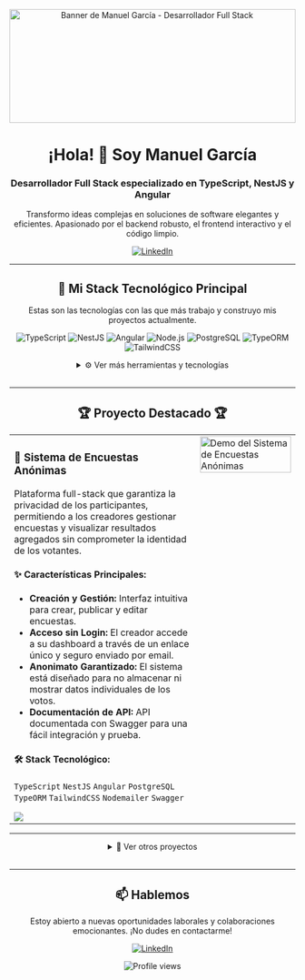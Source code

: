 <!-- 
====================================================================================================
¡Hola! 👋 Bienvenido al código de mi perfil.
Hecho con cariño para impresionar. ¡Siéntete libre de tomar inspiración!
====================================================================================================
-->

<!-- BANNER -->
<p align="center">
  <!-- ¡IMPORTANTE! Crea un banner atractivo en Canva.com y reemplaza la URL -->
  <!-- Consejo: Usa un fondo oscuro y los logos de NestJS, Angular, TypeScript y Node.js -->
  <img src="https://plus.unsplash.com/premium_photo-1661963874418-df1110ee39c1?q=80&w=1386&auto=format&fit=crop&ixlib=rb-4.1.0&ixid=M3wxMjA3fDB8MHxwaG90by1wYWdlfHx8fGVufDB8fHx8fA%3D%3D" width="100%" height="200" alt="Banner de Manuel García - Desarrollador Full Stack">
</p>

<!-- INTRODUCCIÓN -->
<div align="center">
  <h1>¡Hola! 👋 Soy Manuel García</h1>
  <h3>Desarrollador Full Stack especializado en TypeScript, NestJS y Angular</h3>
  <p>Transformo ideas complejas en soluciones de software elegantes y eficientes. Apasionado por el backend robusto, el frontend interactivo y el código limpio.</p>
  <a href="https://www.linkedin.com/in/manuel-garc%C3%ADa-207b28230/" target="_blank">
    <img src="https://img.shields.io/badge/LinkedIn-0A66C2?style=for-the-badge&logo=linkedin&logoColor=white" alt="LinkedIn">
  </a>
</div>

---

<!-- STACK TECNOLÓGICO -->
<h2 align="center">🚀 Mi Stack Tecnológico Principal</h2>
<p align="center">
  Estas son las tecnologías con las que más trabajo y construyo mis proyectos actualmente.
</p>
<p align="center">
  <img src="https://img.shields.io/badge/TypeScript-3178C6?style=for-the-badge&logo=typescript&logoColor=white" alt="TypeScript">
  <img src="https://img.shields.io/badge/NestJS-E0234E?style=for-the-badge&logo=nestjs&logoColor=white" alt="NestJS">
  <img src="https://img.shields.io/badge/Angular-DD0031?style=for-the-badge&logo=angular&logoColor=white" alt="Angular">
  <img src="https://img.shields.io/badge/Node.js-339933?style=for-the-badge&logo=nodedotjs&logoColor=white" alt="Node.js">
  <img src="https://img.shields.io/badge/PostgreSQL-4169E1?style=for-the-badge&logo=postgresql&logoColor=white" alt="PostgreSQL">
  <img src="https://img.shields.io/badge/TypeORM-FEAC32?style=for-the-badge&logo=typeorm&logoColor=black" alt="TypeORM">
  <img src="https://img.shields.io/badge/Tailwind_CSS-38B2AC?style=for-the-badge&logo=tailwind-css&logoColor=white" alt="TailwindCSS">
</p>

<details align="center">
  <summary>⚙️ Ver más herramientas y tecnologías</summary>
  <p>
    <b>Backend:</b> Express, JWT, Bcrypt, Nodemailer, Node-Cache, Swagger <br>
    <b>Frontend:</b> React, JavaScript (ES6+) <br>
    <b>Bases de Datos:</b> PostgreSQL, MySQL  <br>
    <b>Caché y Optimización:</b> Redis, Node-Cache  <br>
    <b>Herramientas y DevOps:</b> Git, GitHub, PNPM, PM2, NGINX, VS Code
  </p>
</details>

<br>

---

<!-- PROYECTO DESTACADO -->
<h2 align="center">🏆 Proyecto Destacado 🏆</h2>
<table width="100%">
  <tr>
    <td width="65%" valign="top">
      <h3>🔐 Sistema de Encuestas Anónimas</h3>
      <p>Plataforma full-stack que garantiza la privacidad de los participantes, permitiendo a los creadores gestionar encuestas y visualizar resultados agregados sin comprometer la identidad de los votantes.</p>
      <h4>✨ <strong>Características Principales:</strong></h4>
      <ul>
        <li><b>Creación y Gestión:</b> Interfaz intuitiva para crear, publicar y editar encuestas.</li>
        <li><b>Acceso sin Login:</b> El creador accede a su dashboard a través de un enlace único y seguro enviado por email.</li>
        <li><b>Anonimato Garantizado:</b> El sistema está diseñado para no almacenar ni mostrar datos individuales de los votos.</li>
        <li><b>Documentación de API:</b> API documentada con Swagger para una fácil integración y prueba.</li>
      </ul>
      <h4>🛠️ <strong>Stack Tecnológico:</strong></h4>
      <p>
        <code>TypeScript</code> <code>NestJS</code> <code>Angular</code> <code>PostgreSQL</code> <code>TypeORM</code> <code>TailwindCSS</code> <code>Nodemailer</code> <code>Swagger</code>
      </p>
      <a href="URL_DEL_REPOSITORIO_DE_ENCUESTAS" target="_blank">
        <img src="https://img.shields.io/badge/Ver_Código-181717?style=for-the-badge&logo=github&logoColor=white">
      </a>
      <!-- Si tienes una demo en vivo, ¡descomenta y usa este! -->
      <!--
      <a href="URL_DE_LA_DEMO_EN_VIVO" target="_blank">
        <img src="https://img.shields.io/badge/Ver_Demo-E0234E?style=for-the-badge&logo=vercel&logoColor=white">
      </a>
      -->
    </td>
    <td width="35%" valign="top">
      <!-- ¡SUPER IMPORTANTE! Graba un GIF corto de tu app y ponlo aquí -->
      <!-- Puedes usar herramientas como ScreenToGif (Windows) o Kap (Mac) -->
      <img src="URL_DE_UN_GIF_O_IMAGEN_DE_TU_PROYECTO" alt="Demo del Sistema de Encuestas Anónimas" width="100%">
    </td>
  </tr>
</table>

---

<!-- OTROS PROYECTOS -->
<details align="center">
  <summary>📂 Ver otros proyectos</summary>
  <br>
  <table>
    <tr>
      <td valign="top" width="50%">
        <h4>🛠️ API con Node.js</h4>
        <p>Backend modular con Express, JWT, envío de emails, PDF, CSV y caché con Redis.</p>
        <a href="https://github.com/Manuelgarcia1/API-NodeJS" target="_blank">Ver Repositorio</a>
      </td>
      <td valign="top" width="50%">
        <h4>🌱 Ferias del Centro</h4>
        <p>Página institucional para empresa ganadera, desarrollada con React y optimizada para SEO.</p>
        <a href="https://github.com/Manuelgarcia1/ferias-del-centro" target="_blank">Ver Repositorio</a>
      </td>
    </tr>
  </table>
</details>

<br>

---

<!-- CONTACTO -->
<div align="center">
  <h2>📫 Hablemos</h2>
  <p>Estoy abierto a nuevas oportunidades laborales y colaboraciones emocionantes. ¡No dudes en contactarme!</p>
  <a href="https://www.linkedin.com/in/manuel-garc%C3%ADa-207b28230/" target="_blank">
    <img src="https://img.shields.io/badge/Envíame_un_mensaje_en_LinkedIn-0A66C2?style=for-the-badge&logo=linkedin&logoColor=white" alt="LinkedIn">
  </a>
</div>

<!-- FOOTER -->
<p align="center">
  <img src="https://komarev.com/ghpvc/?username=Manuelgarcia1&color=blue&style=flat-square" alt="Profile views" />
</p>
